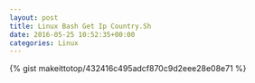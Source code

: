 ```yaml
---
layout: post                                                                                                              
title: Linux Bash Get Ip Country.Sh                                                                                                                       
date: 2016-05-25 10:52:35+00:00                                                                                                                        
categories: Linux                                                                                                                
---                                                                                                                              
```


{% gist makeittotop/432416c495adcf870c9d2eee28e08e71 %}                                                                                                           

